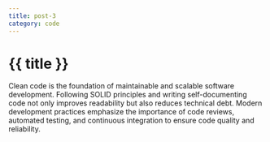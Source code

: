 ```yaml
---
title: post-3
category: code
---
```


# {{ title }}

Clean code is the foundation of maintainable and scalable software development. Following SOLID principles and writing self-documenting code not only improves readability but also reduces technical debt. Modern development practices emphasize the importance of code reviews, automated testing, and continuous integration to ensure code quality and reliability. 